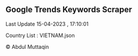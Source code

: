 

## Google Trends Keywords Scraper 
 
Last Update 15-04-2023 , 17:10:01

Country List :
VIETNAM.json



© Abdul Muttaqin 
